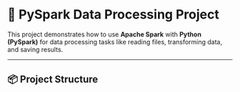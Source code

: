 # 🚀 PySpark Data Processing Project

This project demonstrates how to use **Apache Spark** with **Python (PySpark)** for data processing tasks like reading files, transforming data, and saving results.

---

## 📦 Project Structure

